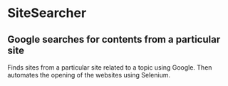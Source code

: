 # SiteSearcher
<h2>Google searches for contents from a particular site</h2>
<p>
Finds sites from a particular site related to a topic using Google. Then automates the opening of the websites using Selenium. 
</p>
